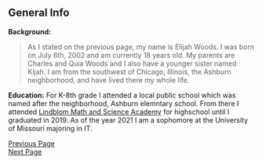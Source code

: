 ## General Info

**Background:**
>As I stated on the previous page, my name is Elijah Woods. I was born on July 6th, 2002 and am currently 18 years old. My parents are Charles and Quia Woods and I also have a younger sister named Kijah. I am from the southwest of Chicago, Illinois, the Ashburn neighborhood, and have lived there my whole life. 
>

**Education:**
For K-8th grade I attended a local public school which was named after the neighborhood, Ashburn elemntary school. From there I attended [Lindblom Math and Science Academy](lindblomeagles.org) for highschool until I graduated in 2019. As of the year 2021 I am a sophomore at the University of Missouri majoring in IT.


[Previous Page](README.md)  
[Next Page](Page2.md)  
